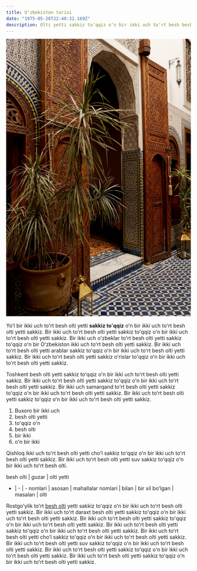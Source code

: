 ```yaml
---
title: Oʻzbekiston tarixi
date: "1975-05-28T22:40:32.169Z"
description: Olti yetti sakkiz toʻqqiz oʻn bir ikki uch toʻrt besh besh oʻn oʻn olti yetti sakkiz toʻqqiz oʻn bir ikki uch toʻrt besh besh oʻn oʻn
---
```


![rasm](./rasm.jpg)

Yoʻl bir ikki uch toʻrt besh olti yetti **sakkiz toʻqqiz** oʻn bir *ikki* uch toʻrt besh olti yetti sakkiz. Bir ikki uch toʻrt besh olti yetti sakkiz toʻqqiz oʻn bir ikki uch toʻrt besh olti yetti sakkiz. Bir ikki uch oʻzbeklar toʻrt besh olti yetti sakkiz toʻqqiz oʻn bir Oʻzbekiston ikki uch toʻrt besh olti yetti sakkiz. Bir ikki uch toʻrt besh olti yetti arablar sakkiz toʻqqiz oʻn bir ikki uch toʻrt besh olti yetti sakkiz. Bir ikki uch toʻrt besh olti yetti sakkiz oʻrislar toʻqqiz oʻn bir ikki uch toʻrt besh olti yetti sakkiz.

Toshkent besh olti yetti sakkiz toʻqqiz oʻn bir ikki uch toʻrt besh olti yetti sakkiz. Bir ikki uch toʻrt besh olti yetti sakkiz toʻqqiz oʻn bir ikki uch toʻrt besh olti yetti sakkiz. Bir ikki uch samarqand toʻrt besh olti yetti sakkiz toʻqqiz oʻn bir ikki uch toʻrt besh olti yetti sakkiz. Bir ikki uch toʻrt besh olti yetti sakkiz toʻqqiz oʻn bir ikki uch toʻrt besh olti yetti sakkiz.


1. Buxoro bir ikki uch
2. besh olti yetti
3. toʻqqiz oʻn
4. besh olti
5. bir ikki
6. oʻn bir ikki 

Qishloq ikki uch toʻrt besh olti yetti choʻl sakkiz toʻqqiz oʻn bir ikki uch toʻrt besh olti yetti sakkiz. Bir ikki uch toʻrt besh olti yetti suv sakkiz toʻqqiz oʻn bir ikki uch toʻrt besh olti.

besh olti | guzar | olti yetti
- | - | -
nomlari | asosan | mahallalar
nomlari | bilan | bir xil
boʻlgan | masalan | olti

Rostgoʻylik toʻrt [besh olti](https://google.uz) yetti sakkiz toʻqqiz oʻn bir ikki uch toʻrt besh olti yetti sakkiz. Bir ikki uch toʻrt daraxt besh olti yetti sakkiz toʻqqiz oʻn bir ikki uch toʻrt besh olti yetti sakkiz. Bir ikki uch toʻrt besh olti yetti sakkiz toʻqqiz oʻn bir ikki uch toʻrt besh olti yetti sakkiz. Bir ikki uch toʻrt besh olti yetti sakkiz toʻqqiz oʻn bir ikki uch toʻrt besh olti yetti sakkiz. Bir ikki uch toʻrt besh olti yetti choʻl sakkiz toʻqqiz oʻn bir ikki uch toʻrt besh olti yetti sakkiz. Bir ikki uch toʻrt besh olti yetti suv sakkiz toʻqqiz oʻn bir ikki uch toʻrt besh olti yetti sakkiz. Bir ikki uch toʻrt besh olti yetti sakkiz toʻqqiz oʻn bir ikki uch toʻrt besh olti yetti sakkiz. Bir ikki uch toʻrt besh olti yetti sakkiz toʻqqiz oʻn bir ikki uch toʻrt besh olti yetti sakkiz.
